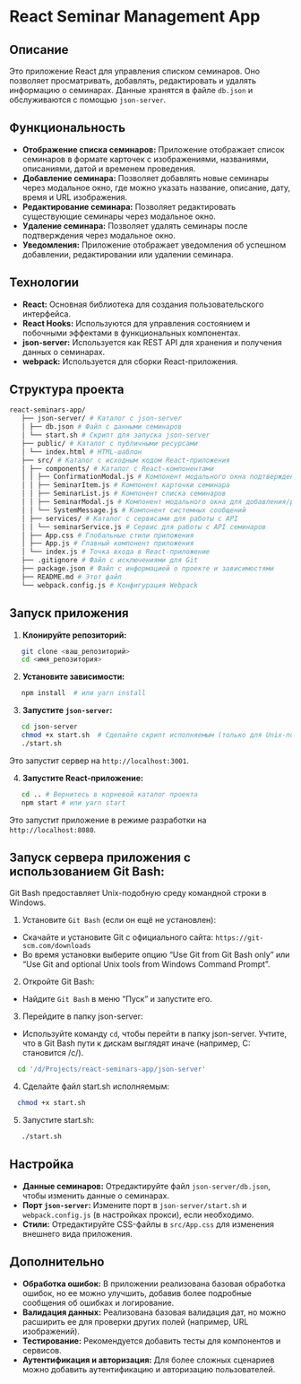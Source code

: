 # React Seminar Management App

## Описание

Это приложение React для управления списком семинаров. Оно позволяет просматривать, добавлять, редактировать и удалять информацию о семинарах. Данные хранятся в файле `db.json` и обслуживаются с помощью `json-server`.

## Функциональность

- **Отображение списка семинаров:** Приложение отображает список семинаров в формате карточек с изображениями, названиями, описаниями, датой и временем проведения.
- **Добавление семинара:** Позволяет добавлять новые семинары через модальное окно, где можно указать название, описание, дату, время и URL изображения.
- **Редактирование семинара:** Позволяет редактировать существующие семинары через модальное окно.
- **Удаление семинара:** Позволяет удалять семинары после подтверждения через модальное окно.
- **Уведомления:** Приложение отображает уведомления об успешном добавлении, редактировании или удалении семинара.

## Технологии

- **React:** Основная библиотека для создания пользовательского интерфейса.
- **React Hooks:** Используются для управления состоянием и побочными эффектами в функциональных компонентах.
- **json-server:** Используется как REST API для хранения и получения данных о семинарах.
- **webpack:** Используется для сборки React-приложения.

## Структура проекта

```bash
react-seminars-app/
   ├── json-server/ # Каталог с json-server
   │ ├── db.json # Файл с данными семинаров
   │ └── start.sh # Скрипт для запуска json-server
   ├── public/ # Каталог с публичными ресурсами
   │ └── index.html # HTML-шаблон
   ├── src/ # Каталог с исходным кодом React-приложения
   │ ├── components/ # Каталог с React-компонентами
   │ │ ├── ConfirmationModal.js # Компонент модального окна подтверждения
   │ │ ├── SeminarItem.js # Компонент карточки семинара
   │ │ ├── SeminarList.js # Компонент списка семинаров
   │ │ ├── SeminarModal.js # Компонент модального окна для добавления/редактирования семинаров
   │ │ └── SystemMessage.js # Компонент системных сообщений
   │ ├── services/ # Каталог с сервисами для работы с API
   │ │ └── seminarService.js # Сервис для работы с API семинаров
   │ ├── App.css # Глобальные стили приложения
   │ ├── App.js # Главный компонент приложения
   │ └── index.js # Точка входа в React-приложение
   ├── .gitignore # Файл с исключениями для Git
   ├── package.json # Файл с информацией о проекте и зависимостями
   ├── README.md # Этот файл
   └── webpack.config.js # Конфигурация Webpack
```

## Запуск приложения

1.  **Клонируйте репозиторий:**

```bash
   git clone <ваш_репозиторий>
   cd <имя_репозитория>
```

2.  **Установите зависимости:**

```bash
   npm install  # или yarn install
```

3.  **Запустите `json-server`:**

```bash
   cd json-server
   chmod +x start.sh  # Сделайте скрипт исполняемым (только для Unix-подобных систем)
   ./start.sh
```

Это запустит сервер на `http://localhost:3001`.

4.  **Запустите React-приложение:**

```bash
   cd .. # Вернитесь в корневой каталог проекта
   npm start # или yarn start
```

Это запустит приложение в режиме разработки на `http://localhost:8080`.

## Запуск сервера приложения с использованием Git Bash:

Git Bash предоставляет Unix-подобную среду командной строки в Windows.

1. Установите `Git Bash` (если он ещё не установлен):

- Скачайте и установите Git с официального сайта: `https://git-scm.com/downloads`
- Во время установки выберите опцию “Use Git from Git Bash only” или “Use Git and optional Unix tools from Windows Command Prompt”.

2. Откройте Git Bash:

- Найдите `Git Bash` в меню “Пуск” и запустите его.

3. Перейдите в папку json-server:

- Используйте команду `cd`, чтобы перейти в папку json-server. Учтите, что в Git Bash пути к дискам выглядят иначе (например, C: становится /c/).

```bash
  cd '/d/Projects/react-seminars-app/json-server'
```

4. Сделайте файл start.sh исполняемым:

```bash
  chmod +x start.sh
```

5. Запустите start.sh:

```bash
   ./start.sh
```

## Настройка

- **Данные семинаров:** Отредактируйте файл `json-server/db.json`, чтобы изменить данные о семинарах.
- **Порт `json-server`:** Измените порт в `json-server/start.sh` и `webpack.config.js` (в настройках прокси), если необходимо.
- **Стили:** Отредактируйте CSS-файлы в `src/App.css` для изменения внешнего вида приложения.

## Дополнительно

- **Обработка ошибок:** В приложении реализована базовая обработка ошибок, но ее можно улучшить, добавив более подробные сообщения об ошибках и логирование.
- **Валидация данных:** Реализована базовая валидация дат, но можно расширить ее для проверки других полей (например, URL изображений).
- **Тестирование:** Рекомендуется добавить тесты для компонентов и сервисов.
- **Аутентификация и авторизация:** Для более сложных сценариев можно добавить аутентификацию и авторизацию пользователей.
